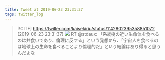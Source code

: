 ```yaml
---
title: Tweet at 2019-06-23 23:31:37
tags: twitter_log
---
```


> [!CITE] https://twitter.com/kaisekiriu/status/1142802395358851072 (2019-06-23 23:31:37)
> ![](https://twitter.com/kaisekiriu/status/1142802395358851072)
> RT @stdaux: 「系統樹の近い生命体を食べるのは共食いであり、倫理に反する」という発想から、「宇宙人を食べるのは地球上の生命を食べることより倫理的だ」という結論はあり得ると思うんだよな
